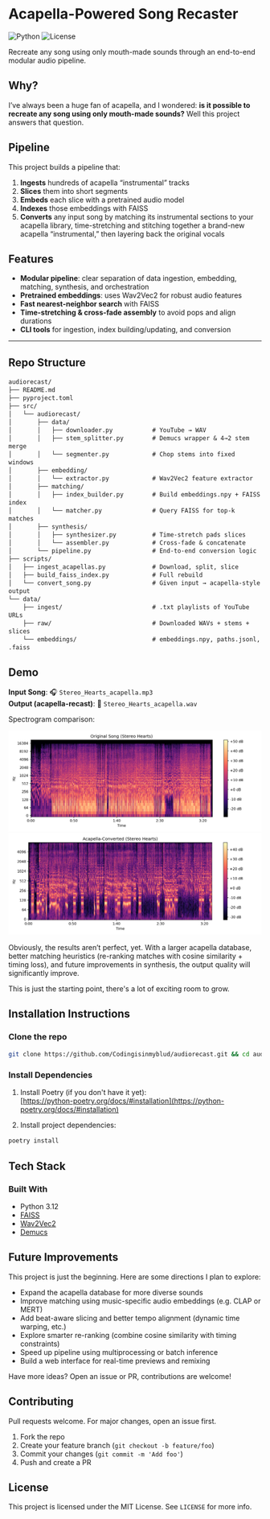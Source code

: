 # Acapella-Powered Song Recaster
![Python](https://img.shields.io/badge/Python-3.12-blue)
![License](https://img.shields.io/badge/License-MIT-green)

Recreate any song using only mouth-made sounds through an end-to-end modular audio pipeline.

## Why?
I’ve always been a huge fan of acapella, and I wondered: **is it possible to recreate any song using only mouth-made sounds?** Well this project answers that question. 

## Pipeline
This project builds a pipeline that:

1. **Ingests** hundreds of acapella “instrumental” tracks  
2. **Slices** them into short segments  
3. **Embeds** each slice with a pretrained audio model  
4. **Indexes** those embeddings with FAISS  
5. **Converts** any input song by matching its instrumental sections to your acapella library, time-stretching and stitching together a brand-new acapella “instrumental,” then layering back the original vocals


## Features

- **Modular pipeline**: clear separation of data ingestion, embedding, matching, synthesis, and orchestration  
- **Pretrained embeddings**: uses Wav2Vec2 for robust audio features  
- **Fast nearest-neighbor search** with FAISS  
- **Time-stretching & cross-fade assembly** to avoid pops and align durations  
- **CLI tools** for ingestion, index building/updating, and conversion  

---
## Repo Structure
```
audiorecast/
├── README.md
├── pyproject.toml
├── src/
│   └── audiorecast/
│       ├── data/
│       │   ├── downloader.py           # YouTube → WAV
│       │   ├── stem_splitter.py        # Demucs wrapper & 4→2 stem merge
│       │   └── segmenter.py            # Chop stems into fixed windows
│       ├── embedding/
│       │   └── extractor.py            # Wav2Vec2 feature extractor
│       ├── matching/
│       │   ├── index_builder.py        # Build embeddings.npy + FAISS index
│       │   └── matcher.py              # Query FAISS for top-k matches
│       ├── synthesis/
│       │   ├── synthesizer.py          # Time-stretch pads slices
│       │   └── assembler.py            # Cross-fade & concatenate
│       └── pipeline.py                 # End-to-end conversion logic
├── scripts/
│   ├── ingest_acapellas.py             # Download, split, slice
│   ├── build_faiss_index.py            # Full rebuild
│   └── convert_song.py                 # Given input → acapella-style output
└── data/
    ├── ingest/                         # .txt playlists of YouTube URLs
    ├── raw/                            # Downloaded WAVs + stems + slices
    └── embeddings/                     # embeddings.npy, paths.jsonl, .faiss

```

## Demo

**Input Song**: 🎧 `Stereo_Hearts_acapella.mp3`  
**Output (acapella-recast)**: 🎤 `Stereo_Hearts_acapella.wav`

Spectrogram comparison:

![Original Spectrogram](tests/original_spec.png)
![Converted Spectrogram](tests/converted_spec.png)

Obviously, the results aren’t perfect, yet. With a larger acapella database, better matching heuristics (re-ranking matches with cosine similarity + timing loss), and future improvements in synthesis, the output quality will significantly improve.

This is just the starting point, there's a lot of exciting room to grow.

## Installation Instructions
### Clone the repo
```bash
git clone https://github.com/Codingisinmyblud/audiorecast.git && cd audiorecast
```
### Install Dependencies

1. Install Poetry (if you don't have it yet):  
   [https://python-poetry.org/docs/#installation](https://python-poetry.org/docs/#installation)

2. Install project dependencies:  
```bash
poetry install
```
## Tech Stack
### Built With
- Python 3.12
- [FAISS](https://github.com/facebookresearch/faiss)
- [Wav2Vec2](https://huggingface.co/facebook/wav2vec2-base)
- [Demucs](https://github.com/facebookresearch/demucs)

## Future Improvements

This project is just the beginning. Here are some directions I plan to explore:

- Expand the acapella database for more diverse sounds
- Improve matching using music-specific audio embeddings (e.g. CLAP or MERT)
- Add beat-aware slicing and better tempo alignment (dynamic time warping, etc.)
- Explore smarter re-ranking (combine cosine similarity with timing constraints)
- Speed up pipeline using multiprocessing or batch inference
- Build a web interface for real-time previews and remixing

Have more ideas? Open an issue or PR, contributions are welcome!


## Contributing
Pull requests welcome. For major changes, open an issue first.

1. Fork the repo
2. Create your feature branch (`git checkout -b feature/foo`)
3. Commit your changes (`git commit -m 'Add foo'`)
4. Push and create a PR

## License
This project is licensed under the MIT License. See `LICENSE` for more info.
